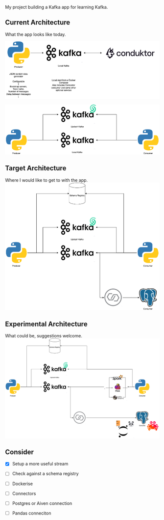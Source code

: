 
My project building a Kafka app for learning Kafka.

## Current Architecture
What the app looks like today.  

![Simple Local Streamer](./diagrams/Simple%20Local%20Streamer.drawio.png)  

![Original Starting Architecture](./diagrams/Original%20Starting%20Architecture.drawio.png)

## Target Architecture
Where I would like to get to with the app.
![Target architecture](./diagrams/Target%20Architecture.drawio.png)

## Experimental Architecture
What could be, suggestions welcome.
![Experimental architecture](./diagrams/Experimental%20Architecture.drawio.png)

## Consider
- [X] Setup a more useful stream
- [ ] Check against a schema registry
- [ ] Dockerise
- [ ] Connectors
- [ ] Postgres or Aiven connection
- [ ] Pandas conneciton

